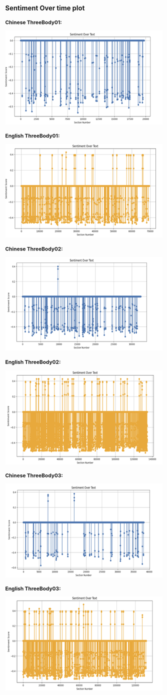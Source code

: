 ## Sentiment Over time plot


### Chinese ThreeBody01:
<img src="https://github.com/kli486/ThreeBodyProblem_Sentiment_Analysis/blob/main/Figures/Santi_01_Sentiment_Overtime.png" alt="Santi_01_SentimentOvertime" width="600" height="300"/>

### English ThreeBody01:
<img src="https://github.com/kli486/ThreeBodyProblem_Sentiment_Analysis/blob/main/Figures/ThreeBody01_Sentiment_Overtime.png" alt="ThreeBody01_SentimentOvertime" width="600" height="300"/>

### Chinese ThreeBody02:
<img src="https://github.com/kli486/ThreeBodyProblem_Sentiment_Analysis/blob/main/Figures/Santi_02_Sentiment_Overtime.png" alt="Santi_02_SentimentOvertime" width="600" height="300"/>

### English ThreeBody02:
<img src="https://github.com/kli486/ThreeBodyProblem_Sentiment_Analysis/blob/main/Figures/ThreeBody02_Sentiment_Overtime.png" alt="ThreeBody02_SentimentOvertime" width="600" height="300"/>


### Chinese ThreeBody03:
<img src="https://github.com/kli486/ThreeBodyProblem_Sentiment_Analysis/blob/main/Figures/Santi_03_Sentiment_Overtime.png" alt="Santi_03_SentimentOvertime" width="600" height="300"/>

### English ThreeBody03:
<img src="https://github.com/kli486/ThreeBodyProblem_Sentiment_Analysis/blob/main/Figures/ThreeBody03_Sentiment_Overtime.png" alt="ThreeBody03_SentimentOvertime" width="600" height="300"/>
